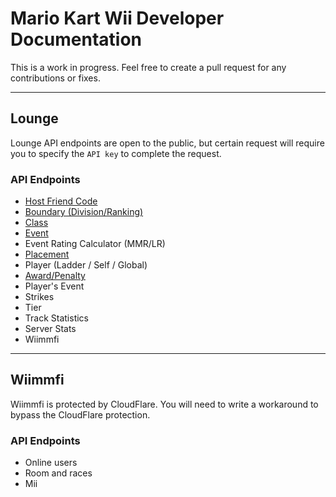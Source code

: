 # Mario Kart Wii Developer Documentation
This is a work in progress. Feel free to create a pull request for any contributions or fixes.

---

## Lounge
Lounge API endpoints are open to the public, but certain request will require you to specify the `API key` to complete the request.

### API Endpoints
* [Host Friend Code](lounge/hostfc.md)
* [Boundary (Division/Ranking)](lounge/ladderboundary.md)
* [Class](lounge/ladderclass.md)
* [Event](lounge/ladderevent.md)
* Event Rating Calculator (MMR/LR)
* [Placement](lounge/ladderplacement.md)
* Player (Ladder / Self / Global)
* [Award/Penalty](lounge/ladderplayerawardpenalty.md)
* Player's Event
* Strikes
* Tier
* Track Statistics
* Server Stats
* Wiimmfi

---

## Wiimmfi
Wiimmfi is protected by CloudFlare. You will need to write a workaround to bypass the CloudFlare protection.

### API Endpoints
* Online users
* Room and races
* Mii
